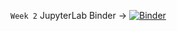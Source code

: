 ```Week 2``` JupyterLab Binder -> [![Binder](https://mybinder.org/badge_logo.svg)](https://mybinder.org/v2/gh/rmchrkv/courses/master?urlpath=lab%2Ftree%2Fstatistics_basics%2Fweek2.ipynb)
